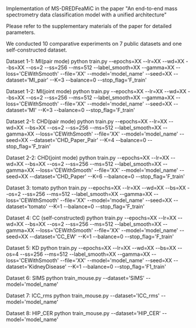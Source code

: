 Implementation of MS-DREDFeaMiC in the paper "An end-to-end mass spectrometry data classification model with a unified architecture"

Please refer to the supplementary materials of the paper for detailed parameters.

We conducted 10 comparative experiments on 7 public datasets and one self-constructed dataset.

Dataset 1-1: MI(pair mode)
python train.py --epochs=XX --lr=XX --wd=XX --bs=XX --os=2 --ss=256 --ms=512 --label_smooth=XX --gamma=XX --loss='CEWithSmooth' --file='XX' --model='model_name' --seed=XX --dataset='MI_pair' --K=3 --balance=0 --stop_flag='F_train'

Dataset 1-2: MI(joint mode)
python train.py --epochs=XX --lr=XX --wd=XX --bs=XX --os=2 --ss=256 --ms=512 --label_smooth=XX --gamma=XX --loss='CEWithSmooth' --file='XX' --model='model_name' --seed=XX --dataset='MI' --K=3 --balance=0 --stop_flag='F_train'

Dataset 2-1: CHD(pair mode)
python train.py --epochs=XX --lr=XX --wd=XX --bs=XX --os=2 --ss=256 --ms=512 --label_smooth=XX --gamma=XX --loss='CEWithSmooth' --file='XX' --model='model_name' --seed=XX --dataset='CHD_Paper_Pair' --K=4 --balance=0 --stop_flag='F_train'

Dataset 2-2: CHD(joint mode)
python train.py --epochs=XX --lr=XX --wd=XX --bs=XX --os=2 --ss=256 --ms=512 --label_smooth=XX --gamma=XX --loss='CEWithSmooth' --file='XX' --model='model_name' --seed=XX --dataset='CHD_Paper' --K=6 --balance=0 --stop_flag='F_train'

Dataset 3: tomato
python train.py --epochs=XX --lr=XX --wd=XX --bs=XX --os=2 --ss=256 --ms=512 --label_smooth=XX --gamma=XX --loss='CEWithSmooth' --file='XX' --model='model_name' --seed=XX --dataset='tomato' --K=1 --balance=0 --stop_flag='F_train'

Dataset 4: CC (self-constructed)
python train.py --epochs=XX --lr=XX --wd=XX --bs=XX --os=2 --ss=256 --ms=512 --label_smooth=XX --gamma=XX --loss='CEWithSmooth' --file='XX' --model='model_name' --seed=XX --dataset='CC_EW' --K=1 --balance=0 --stop_flag='F_train'

Dataset 5: KD
python train.py --epochs=XX --lr=XX --wd=XX --bs=XX --os=4 --ss=256 --ms=512 --label_smooth=XX --gamma=XX --loss='CEWithSmooth' --file='XX' --model='model_name' --seed=XX --dataset='KidneyDisease' --K=1 --balance=0 --stop_flag='F1_train'

Dataset 6: SIMS
python train_mouse.py --dataset='SIMS' --model='model_name'

Dataset 7: ICC_rms
python train_mouse.py --dataset='ICC_rms' --model='model_name'

Dataset 8: HIP_CER
python train_mouse.py --dataset='HIP_CER' --model='model_name'

